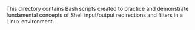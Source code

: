 This directory contains Bash scripts created to practice and demonstrate fundamental concepts of Shell input/output redirections and filters in a Linux environment.
